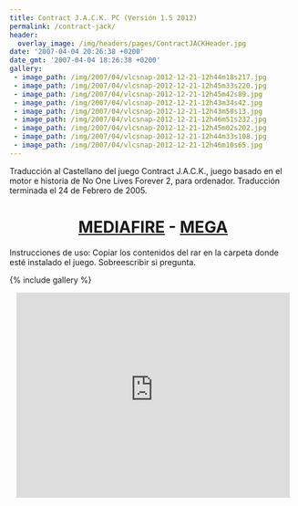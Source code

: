 ```yaml
---
title: Contract J.A.C.K. PC (Versión 1.5 2012)
permalink: /contract-jack/
header:
  overlay_image: /img/headers/pages/ContractJACKHeader.jpg
date: '2007-04-04 20:26:38 +0200'
date_gmt: '2007-04-04 18:26:38 +0200'
gallery:
 - image_path: /img/2007/04/vlcsnap-2012-12-21-12h44m18s217.jpg
 - image_path: /img/2007/04/vlcsnap-2012-12-21-12h45m33s220.jpg
 - image_path: /img/2007/04/vlcsnap-2012-12-21-12h45m42s89.jpg
 - image_path: /img/2007/04/vlcsnap-2012-12-21-12h43m34s42.jpg
 - image_path: /img/2007/04/vlcsnap-2012-12-21-12h43m58s13.jpg
 - image_path: /img/2007/04/vlcsnap-2012-12-21-12h46m51s232.jpg
 - image_path: /img/2007/04/vlcsnap-2012-12-21-12h45m02s202.jpg
 - image_path: /img/2007/04/vlcsnap-2012-12-21-12h44m33s108.jpg
 - image_path: /img/2007/04/vlcsnap-2012-12-21-12h46m10s65.jpg
---
```

Traducción al Castellano del juego Contract J.A.C.K., juego basado en el motor e historia de No One Lives Forever 2, para ordenador. Traducción terminada el 24 de Febrero de 2005.

<h1 style="text-align: center;"><a href="http://www.mediafire.com/download/fncxldie1cy6fo9/ContractJACK-ESv15.7z">MEDIAFIRE</a> - <a href="https://mega.nz/#!UAFTTaRS!OAxadwYqm2dmm48yWAmxLa51hXqWc6nMLfqCVLNBNeo">MEGA</a></h1>

Instrucciones de uso: Copiar los contenidos del rar en la carpeta donde esté instalado el juego. Sobreescribir si pregunta.

{% include gallery %}

<p style="text-align: center;"><iframe src="https://www.youtube-nocookie.com/embed/qE5jhnkibDM?rel=0" width="480" height="360" frameborder="0" allowfullscreen="allowfullscreen"></iframe>


